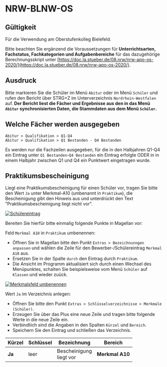 ﻿# NRW-BLNW-OS

## Gültigkeit

Für die Verwendung am Oberstufenkolleg Bielefeld. 

Bitte beachten Sie ergänzend die Voraussetzungen für **Unterrichtsarten, Fachstatus, Fachkategorien und Aufgabenbereiche** für das dazugehörige Berechnungsskript unter [https://doc.la.stueber.de/08.nrw/nrw-apo-os-2020/](https://doc.la.stueber.de/08.nrw/nrw-apo-os-2020/).

## Ausdruck

Bitte markieren Sie die Schüler im Menü `Abitur` oder im Menü `Schüler` und rufen den Bericht über STRG+Z im Unterverzeichnis `Nordrhein-Westfalen` auf. **Der Bericht liest die Fächer und Ergebnisse aus den in das Menü `Abitur` synchronisierten Daten, die Stammdaten aus dem Menü `Schüler`.**

## Welche Fächer werden ausgegeben

`Abitur > Qualifikation > Q1-Q4` <br/>`Abitur > Qualifikation > Q1 Bestanden - Q4 Bestanden`

Es werden nur die Fachzeilen ausgegeben, für die in den Halbjahren Q1-Q4 ein Eintrag unter `Q1 Bestanden`-`Q4 Bestanden` ein Eintrag erfolgte ODER in in einem Halbjahr zwischen Q1 und Q4 ein Punktwert eingetragen wurde.

## Praktikumsbescheinigung

Liegt eine Praktikumsbescheinigung für einen Schüler vor, tragen Sie bitte den Wert `Ja` unter Merkmal-A10 (umbenannt in `Praktikum`), die Bescheinigung gibt den Hinweis aus und unterdrückt den Text "Praktikumsbescheinigung liegt nicht vor".

[![Schülereintrag][2]][2]

[2]:/assets/images/nrw/07.png

Bereiten Sie hierfür bitte einmalig folgende Punkte in Magellan vor:

Feld ``Merkmal A10`` in `Praktikum` umbenennen:

* Öffnen Sie in Magellan bitte den Punkt `Extras > Bezeichnunngen anpassen` und wählen die Zeile für den Bewerber-/Schülereintrag `Merkmal A10` aus. 
* Ersetzen Sie in der Spalte `durch` den Eintrag durch `Praktikum`.
*  Die Ansicht im Programm aktualisiert sich durch einen Wechsel des Menüpunktes, schalten Sie beispielsweise vom Menü `Schüler` auf `Klassen` und wieder zuück.

[![Merkmalsfeld umbenennen][1]][1]

[1]:/assets/images/nrw/06.png

Wert `Ja` im Verzeichnis anlegen:

* Öffnen Sie bitte den Punkt `Extras > Schlüsselverzeichnisse > Merkmale (Schüler)`. 
* Erzeugen Sie über das Plus eine neue Zeile und tragen bitte folgende Werte in die neue Zeile ein. 
* Verbindliich sind die Angaben in den Spalten `Kürzel` und `Bereich`. 
* Speichern Sie den Eintrag und schließen das Verzeichnis.

Kürzel|Schlüssel|Bezeichnung|Bereich
--|--|--|--
**Ja**|leer|Bescheinigung <br/>liegt vor|**Merkmal A10**
